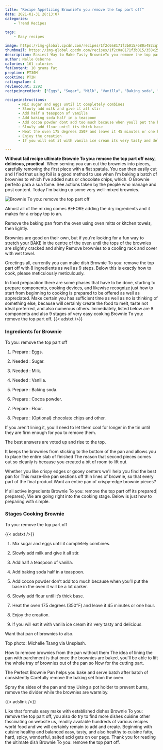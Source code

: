 ```yaml
---
title: "Recipe Appetizing BrownieTo you remove the top part off"
date: 2021-01-31 20:13:07
categories:
    - Trend Recipes
    
tags:
    - Easy recipes

image: https://img-global.cpcdn.com/recipes/1f2c0a8171f3b015/680x482cq70/brownie-to-you-remove-the-top-part-off-recipe-main-photo.jpg
thumbnail: https://img-global.cpcdn.com/recipes/1f2c0a8171f3b015/350x250cq70/brownie-to-you-remove-the-top-part-off-recipe-main-photo.jpg
description: Easiest Way to Make Tasty BrownieTo you remove the top part off with 8 ingredients and 9 stages of easy cooking.
author: Nelle Osborne
calories: 161 calories
fatContent: 10 grams fat
preptime: PT30M
cooktime: PT2H
ratingvalue: 4
reviewcount: 2292
recipeingredient: ["Eggs", "Sugar", "Milk", "Vanilla", "Baking soda", "Cocoa powder", "Flour", "Optional chocolate chips and other"]

recipeinstructions: 
      - Mix sugar and eggs until it completely combines 
      - Slowly add milk and give it all stir 
      - Add half a teaspoon of vanilla 
      - Add baking soda half in a teaspoon 
      - Add cocoa powder dont add too much because when youll put the base in the oven it will be a lot darker 
      - Slowly add flour until its thick base 
      - Heat the oven 175 degrees 350F and leave it 45 minutes or one hour 
      - Enjoy the creation 
      - If you will eat it with vanila ice cream its very tasty and delicious

---
```




**Without fail recipe ultimate Brownie
To you: remove the top part off easy, delicious, practical**. When serving you can cut the brownies into pieces, carefully removing the first piece with a flat spatula. You can then easily cut and I find that using foil is a good method to use when I&#39;m baking a batch of brownies to which I&#39;ve added nuts or chocolate chips, which. O Brownie perfeito para a sua fome. See actions taken by the people who manage and post content. Today I&#39;m baking up some very well-mixed brownies.


![Brownie
To you: remove the top part off](https://img-global.cpcdn.com/recipes/1f2c0a8171f3b015/680x482cq70/brownie-to-you-remove-the-top-part-off-recipe-main-photo.jpg "Brownie
To you: remove the top part off")



Almost all of the mixing comes BEFORE adding the dry ingredients and it makes for a crispy top to an.

Remove the baking pan from the oven using oven mitts or kitchen towels, then lightly.

Brownies are good on their own, but if you&#39;re looking for a fun way to stretch your BAKE in the centre of the oven until the tops of the brownies are slightly cracked and shiny Remove brownies to a cooling rack and cover with wet towel.


Greetings all, currently you can make dish Brownie
To you: remove the top part off with 8 ingredients as well as 9 steps. Below this is exactly how to cook, please meticulously meticulously.

In food preparation there are some phases that have to be done, starting to prepare components, cooking devices, and likewise recognize just how to start from beginning to cooking is prepared to be offered as well as appreciated. Make certain you has sufficient time as well as no is thinking of something else, because will certainly create the food to melt, taste not ideal preferred, and also numerous others. Immediately, listed below are 8 components and also 9 stages of very easy cooking Brownie
To you: remove the top part off.
{{< adstxt />}}

### Ingredients for Brownie
To you: remove the top part off


1. Prepare  : Eggs.

1. Needed  : Sugar.

1. Needed  : Milk.

1. Needed  : Vanilla.

1. Prepare  : Baking soda.

1. Prepare  : Cocoa powder.

1. Prepare  : Flour.

1. Prepare  : (Optional) chocolate chips and other.


If you aren&#39;t lining it, you&#39;ll need to let them cool for longer in the tin until they are firm enough for you to remove them.

The best answers are voted up and rise to the top.

It keeps the brownies from sticking to the bottom of the pan and allows you to place the entire slab of finished The reason that second pieces comes out so cleanly is because you created a bit of room to lift out.

Whether you like crispy edges or gooey centers we&#39;ll help you find the best pan for This maze-like pan sections off thin lines of brownie, so that every part of the final product Want an entire pan of crispy-edge brownie pieces?


If all active ingredients Brownie
To you: remove the top part off its prepared| prepares}, We are going right into the cooking stage. Below is just how to preparing with simple.

### Stages Cooking Brownie
To you: remove the top part off

{{< adstxt />}}


1. Mix sugar and eggs until it completely combines.



1. Slowly add milk and give it all stir.



1. Add half a teaspoon of vanilla.



1. Add baking soda half in a teaspoon.



1. Add cocoa powder don’t add too much because when you’ll put the base in the oven it will be a lot darker.



1. Slowly add flour until it’s thick base.



1. Heat the oven 175 degrees (350°F) and leave it 45 minutes or one hour.



1. Enjoy the creation.



1. If you will eat it with vanila ice cream it’s very tasty and delicious.




Want that pan of brownies to also.

Top photo: Michelle Tsang via Unsplash.

How to remove brownies from the pan without them The idea of lining the pan with parchment is that once the brownies are baked, you&#39;ll be able to lift the whole tray of brownies out of the pan so Now for the cutting part.

The Perfect Brownie Pan helps you bake and serve batch after batch of consistently Carefully remove the baking set from the oven.

Spray the sides of the pan and tray Using a pot holder to prevent burns, remove the divider while the brownies are warm by.


{{< adslink />}}

Like that formula easy make with established dishes Brownie
To you: remove the top part off, you also do try to find more dishes cuisine other fascinating on website us, readily available hundreds of various recipes world food and we will certainly remain to add and create. Beginning with cuisine healthy and balanced easy, tasty, and also healthy to cuisine fatty, hard, spicy, wonderful, salted acid gets on our page. Thank you for reading the ultimate dish Brownie
To you: remove the top part off.
